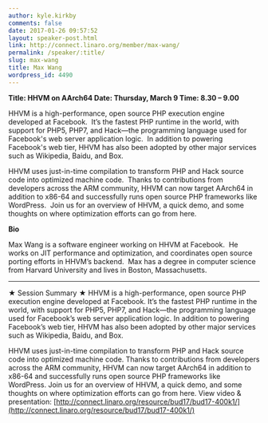 ```yaml
---
author: kyle.kirkby
comments: false
date: 2017-01-26 09:57:52
layout: speaker-post.html
link: http://connect.linaro.org/member/max-wang/
permalink: /speaker/:title/
slug: max-wang
title: Max Wang
wordpress_id: 4490
---
```


**Title: HHVM on AArch64
Date: Thursday, March 9
Time: 8.30 – 9.00**

HHVM is a high-performance, open source PHP execution engine developed at Facebook.  It’s the fastest PHP runtime in the world, with support for PHP5, PHP7, and Hack—the programming language used for Facebook's web server application logic.  In addition to powering Facebook's web tier, HHVM has also been adopted by other major services such as Wikipedia, Baidu, and Box.

HHVM uses just-in-time compilation to transform PHP and Hack source code into optimized machine code.  Thanks to contributions from developers across the ARM community, HHVM can now target AArch64 in addition to x86-64 and successfully runs open source PHP frameworks like WordPress.  Join us for an overview of HHVM, a quick demo, and some thoughts on where optimization efforts can go from here.

**Bio**

Max Wang is a software engineer working on HHVM at Facebook.  He works on JIT performance and optimization, and coordinates open source porting efforts in HHVM’s backend.  Max has a degree in computer science from Harvard University and lives in Boston, Massachusetts.



* * *



★ Session Summary ★
HHVM is a high-performance, open source PHP execution engine developed at Facebook. It’s the fastest PHP runtime in the world, with support for PHP5, PHP7, and Hack—the programming language used for Facebook’s web server application logic. In addition to powering Facebook’s web tier, HHVM has also been adopted by other major services such as Wikipedia, Baidu, and Box.

HHVM uses just-in-time compilation to transform PHP and Hack source code into optimized machine code. Thanks to contributions from developers across the ARM community, HHVM can now target AArch64 in addition to x86-64 and successfully runs open source PHP frameworks like WordPress. Join us for an overview of HHVM, a quick demo, and some thoughts on where optimization efforts can go from here.
View video & presentation: [http://connect.linaro.org/resource/bud17/bud17-400k1/](http://connect.linaro.org/resource/bud17/bud17-400k1/)